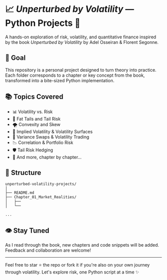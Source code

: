 # 📈 *Unperturbed by Volatility* — Python Projects 🐍

A hands-on exploration of risk, volatility, and quantitative finance inspired by the book *Unperturbed by Volatility* by Adel Osseiran & Florent Segonne.

## 🧠 Goal
This repository is a personal project designed to turn theory into practice. Each folder corresponds to a chapter or key concept from the book, transformed into a bite-sized Python implementation.

## 📚 Topics Covered
- 📊 Volatility vs. Risk  
- 🥚 Fat Tails and Tail Risk  
- 🌪️ Convexity and Skew  
- 🧮 Implied Volatility & Volatility Surfaces  
- 🔁 Variance Swaps & Volatility Trading  
- 📉 Correlation & Portfolio Risk  
- 🛡️ Tail Risk Hedging  
- 🧰 And more, chapter by chapter...

## 📓 Structure
```text
unperturbed-volatility-projects/
│
├── README.md
├── Chapter_01_Market_Realities/
│   ├── 
│   └── 

...
```

## 👁️ Stay Tuned
As I read through the book, new chapters and code snippets will be added. Feedback and collaboration are welcome!

---

Feel free to star ⭐ the repo or fork it if you're also on your own journey through volatility. Let's explore risk, one Python script at a time ✨
